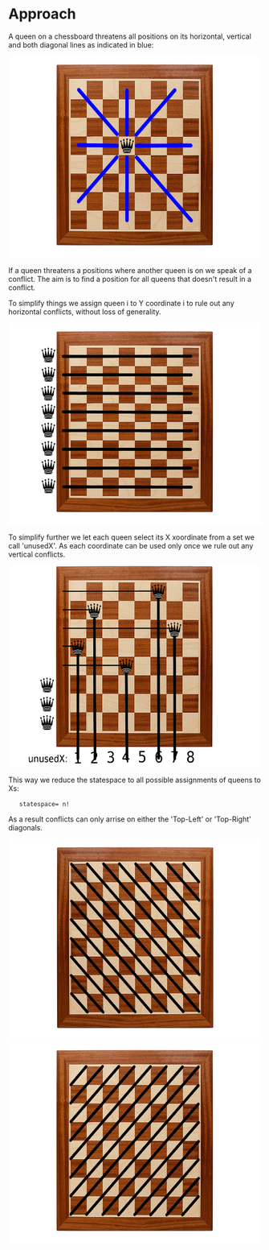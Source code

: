 # Approach

A queen on a chessboard threatens all positions on its horizontal,
vertical and both diagonal lines as indicated in blue:

<img src="https://github.com/bterwijn/NQueens/blob/master/docs/1queen.png" height="400" >

If a queen threatens a positions where another queen is on we speak of
a conflict. The aim is to find a position for all queens that doesn't
result in a conflict.

To simplify things we assign queen i to Y coordinate i to rule out any
horizontal conflicts, without loss of generality.

<img src="https://github.com/bterwijn/NQueens/blob/master/docs/fixedYs.png" height="400" >

To simplify further we let each queen select its X xoordinate from a
set we call 'unusedX'. As each coordinate can be used only once we
rule out any vertical conflicts.

<img src="https://github.com/bterwijn/NQueens/blob/master/docs/unusedXExample.png" height="400" >

This way we reduce the statespace to all possible assignments of queens to Xs:
```
   statespace= n!
```

As a result conflicts can only arrise on either the 'Top-Left' or
'Top-Right' diagonals.

<img src="https://github.com/bterwijn/NQueens/blob/master/docs/DiagonalsTopLeft.png" height="400" >
<img src="https://github.com/bterwijn/NQueens/blob/master/docs/DiagonalsTopRight.png" height="400" >


